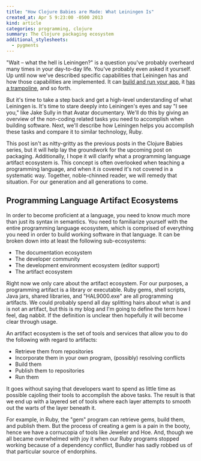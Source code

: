 ```yaml
---
title: "How Clojure Babies are Made: What Leiningen Is"
created_at: Apr 5 9:23:00 -0500 2013
kind: article
categories: programming, clojure
summary: The Clojure packaging ecosystem
additional_stylesheets:
  - pygments
---
```


"Wait &ndash; what the hell is Leiningen?" is a question you've
probably overheard many times in your day-to-day life. You've probably
even asked it yourself. Up until now we've described specific
capabilities that Leiningen has and how those capabilities are
implemented. It can
[build and run your app](/programming/how-clojure-babies-are-made-lein-run),
it [has a trampoline](/programming/lein-run), and so forth.

But it's time to take a step back and get a high-level understanding
of what Leiningen is. It's time to stare deeply into Leiningen's eyes
and say "I see you," like Jake Sully in that Avatar documentary. We'll
do this by giving an overview of the non-coding related tasks you need
to accomplish when building software. Next, we'll describe how
Leiningen helps you accomplish these tasks and compare it to similar
technology, Ruby.

This post isn't as nitty-gritty as the previous posts in the Clojure
Babies series, but it will help lay the groundwork for the upcoming
post on packaging. Additionally, I hope it will clarify what a
programming language artifact ecosystem is. This concept is often
overlooked when teaching a programming language, and when it _is_
covered it's not covered in a systematic way. Together, noble-chinned
reader, we will remedy that situation. For our generation and all
generations to come.

## Programming Language Artifact Ecosystems

In order to become proficient at a language, you need to know much
more than just its syntax in semantics. You need to familiarize
yourself with the entire programming language ecosystem, which is
comprised of everything you need in order to build working software in
that language. It can be broken down into at least the following
sub-ecosystems:

* The documentation ecosystem
* The developer community
* The development environment ecosystem (editor support)
* The artifact ecosystem

Right now we only care about the artifact ecosystem. For our purposes,
a programming artifact is a library or executable. Ruby gems, shell
scripts, Java jars, shared libraries, and "HAL9000.exe" are all
programming artifacts. We could probably spend all day splitting hairs
about what is and is not an artifact, but this is my blog and I'm
going to define the term how I feel, dag nabbit. If the definition is
unclear then hopefully it will become clear through usage.

An artifact ecosystem is the set of tools and services that allow
you to do the following with regard to artifacts:

* Retrieve them from repositories
* Incorporate them in your own program, (possibly) resolving conflicts
* Build them
* Publish them to repositories
* Run them

It goes without saying that developers want to spend as little time as
possible cajoling their tools to accomplish the above tasks. The
result is that we end up with a layered set of tools where each layer
attempts to smooth out the warts of the layer beneath it.

For example, in Ruby, the "gem" program can retrieve gems, build them,
and publish them. But the process of creating a gem is a pain in the
booty, hence we have a cornucopia of tools like Jeweler and Hoe. And,
though we all became overwhelmed with joy it when our Ruby programs
stopped working because of a dependency conflict, Bundler has sadly
robbed us of that particular source of endorphins.

